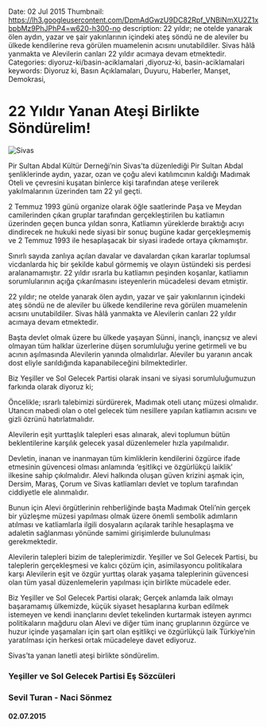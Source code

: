 Date: 02 Jul 2015
Thumbnail: https://lh3.googleusercontent.com/DpmAdGwzU9DC82Rpf_VNBlNmXU2Z1xbpbMz9PhJPhP4=w620-h300-no
description: 22 yıldır; ne otelde yanarak ölen aydın, yazar ve şair yakınlarının içindeki ateş söndü ne de aleviler bu ülkede kendilerine reva görülen muamelenin acısını unutabildiler. Sivas hâlâ yanmakta ve Alevilerin canları 22 yıldır acımaya devam etmektedir.
Categories: diyoruz-ki/basin-aciklamalari ,diyoruz-ki, basin-aciklamalari
keywords: Diyoruz ki, Basın Açıklamaları, Duyuru, Haberler, Manşet, Demokrasi, 

# 22 Yıldır Yanan Ateşi Birlikte Söndürelim!

![Sivas](https://lh3.googleusercontent.com/DpmAdGwzU9DC82Rpf_VNBlNmXU2Z1xbpbMz9PhJPhP4=w620-h300-no)

Pir Sultan Abdal Kültür Derneği’nin Sivas’ta düzenlediği Pir Sultan Abdal şenliklerinde aydın, yazar, ozan ve çoğu alevi katılımcının kaldığı Madımak Oteli ve çevresini kuşatan binlerce kişi tarafından ateşe verilerek yakılmalarının üzerinden tam 22 yıl geçti.

2 Temmuz 1993 günü organize olarak öğle saatlerinde Paşa ve Meydan camilerinden çıkan gruplar tarafından gerçekleştirilen bu katliamın üzerinden geçen bunca yıldan sonra, Katliamın yüreklerde bıraktığı acıyı dindirecek ne hukuki nede siyasi bir sonuç bugüne kadar gerçekleşmemiş ve 2 Temmuz 1993 ile hesaplaşacak bir siyasi iradede ortaya çıkmamıştır. 

Sınırlı sayıda zanlıya açılan davalar ve davalardan çıkan kararlar toplumsal vicdanlarda hiç bir şekilde kabul görmemiş ve olayın üstündeki sis perdesi aralanamamıştır. 22 yıldır ısrarla bu katliamın peşinden koşanlar, katliamın sorumlularının açığa çıkarılmasını isteyenlerin mücadelesi devam etmiştir.

22 yıldır; ne otelde yanarak ölen aydın, yazar ve şair yakınlarının içindeki ateş söndü ne de aleviler bu ülkede kendilerine reva görülen muamelenin acısını unutabildiler. Sivas hâlâ yanmakta ve Alevilerin canları 22 yıldır acımaya devam etmektedir.

Başta devlet olmak üzere bu ülkede yaşayan Sünni, inançlı, inançsız ve alevi olmayan tüm halklar üzerlerine düşen sorumluluğu yerine getirmeli ve bu acının aşılmasında Alevilerin yanında olmalıdırlar. Aleviler bu yaranın ancak dost eliyle sarıldığında kapanabileceğini bilmektedirler.

Biz Yeşiller ve Sol Gelecek Partisi olarak insani ve siyasi sorumluluğumuzun farkında olarak diyoruz ki;

Öncelikle; ısrarlı talebimizi sürdürerek, Madımak oteli utanç müzesi olmalıdır. Utancın mabedi olan o otel gelecek tüm nesillere yapılan katliamın acısını ve gizli özrünü hatırlatmalıdır.

Alevilerin eşit yurttaşlık talepleri esas alınarak, alevi toplumun bütün beklentilerine karşılık gelecek yasal düzenlemeler hızla yapılmalıdır.

Devletin, inanan ve inanmayan tüm kimliklerin kendilerini özgürce ifade etmesinin güvencesi olması anlamında ‘eşitlikçi ve özgürlükçü laiklik’ ilkesine sahip çıkılmalıdır. Alevi halkında oluşan güven krizini aşmak için, Dersim, Maraş, Çorum ve Sivas katliamları devlet ve toplum tarafından ciddiyetle ele alınmalıdır.

Bunun için Alevi örgütlerinin rehberliğinde başta Madımak Oteli’nin gerçek bir yüzleşme müzesi yapılması olmak üzere önemli sembolik adımların atılması ve katliamlarla ilgili dosyaların açılarak tarihle hesaplaşma ve adaletin sağlanması yönünde samimi girişimlerde bulunulması gerekmektedir.

Alevilerin talepleri bizim de taleplerimizdir. Yeşiller ve Sol Gelecek Partisi, bu taleplerin gerçekleşmesi ve kalıcı çözüm için, asimilasyoncu politikalara karşı Alevilerin eşit ve özgür yurttaş olarak yaşama taleplerinin güvencesi olan tüm yasal düzenlemelerin yapılması için birlikte mücadele eder.

Biz Yeşiller ve Sol Gelecek Partisi olarak; Gerçek anlamda laik olmayı başaramamış ülkemizde, küçük siyaset hesaplarına kurban edilmek istemeyen ve kendi inançlarını devlet tekelinden kurtarmak isteyen ayrımcı politikaların mağduru olan Alevi ve diğer tüm inanç gruplarının özgürce ve huzur içinde yaşamaları için şart olan eşitlikçi ve özgürlükçü laik Türkiye’nin yaratılması için herkesi ortak mücadeleye davet ediyoruz.

Sivas’ta yanan lanetli ateşi birlikte söndürelim.


### Yeşiller ve Sol Gelecek Partisi Eş Sözcüleri
### Sevil Turan - Naci Sönmez
#### 02.07.2015
